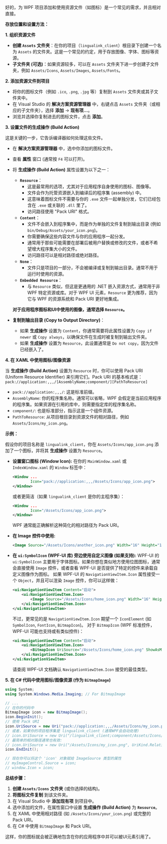 好的，为 WPF 项目添加和使用资源文件（如图标）是一个常见的需求，并且相对直接。

**存放位置和设置方法：**

**1. 组织资源文件**

*   **创建 `Assets` 文件夹**：在你的项目（`lingualink_client`）根目录下创建一个名为 `Assets` 的文件夹。这是一个常见的约定，用于存放图像、字体、图标等资源。
*   **子文件夹 (可选)**：如果资源较多，可以在 `Assets` 文件夹下进一步创建子文件夹，例如 `Assets/Icons`, `Assets/Images`, `Assets/Fonts`。

**2. 添加资源文件到项目**

*   将你的图标文件（例如 `.ico`, `.png`, `.jpg` 等）复制到 `Assets` 文件夹或其子文件夹中。
*   在 Visual Studio 的 **解决方案资源管理器** 中，右键点击 `Assets` 文件夹（或相应的子文件夹），选择 **添加** -> **现有项...**。
*   浏览并选择你复制进去的图标文件，点击 **添加**。

**3. 设置文件的生成操作 (Build Action)**

这是关键的一步，它告诉编译器如何处理这些文件。

*   在 **解决方案资源管理器** 中，选中你添加的图标文件。
*   查看 **属性** 窗口 (通常按 `F4` 可以打开)。
*   将 **生成操作 (Build Action)** 属性设置为以下之一：
    *   **`Resource`**：
        *   这是最常用的选项，尤其对于应用程序自身使用的图标、图像等。
        *   文件会作为托管资源嵌入到编译后的程序集 (assembly) 中。
        *   这意味着图标文件不需要与你的 `.exe` 文件一起单独分发，它们已经包含在 `.exe` 或关联的 `.dll` 里了。
        *   访问路径使用 "Pack URI" 格式。
    *   **`Content`**：
        *   文件不会嵌入到程序集中，而是作为单独的文件复制到输出目录 (例如 `bin/Debug/Assets/your_icon.png`)。
        *   你需要确保这些内容文件与你的应用程序一起分发。
        *   通常用于那些可能需要在部署后被用户替换或修改的文件，或者不希望增大程序集大小的文件。
        *   访问路径可以是相对路径或绝对路径。
    *   **`None`**：
        *   文件只是项目的一部分，不会被编译或复制到输出目录。通常不用于运行时使用的资源。
    *   **`Embedded Resource`**：
        *   与 `Resource` 类似，但这是更通用的 .NET 嵌入资源方式，通常用于非 WPF 特定资源或库。对于 WPF UI 元素，`Resource` 更为推荐，因为它与 WPF 的资源系统和 Pack URI 更好地集成。

    **对于应用程序图标和UI中使用的图像，通常选择 `Resource`。**

*   **复制到输出目录 (Copy to Output Directory)**：
    *   如果 **生成操作** 设置为 `Content`，你通常需要将此属性设置为 `Copy if newer` 或 `Copy always`，以确保文件在生成时被复制到输出文件夹。
    *   如果 **生成操作** 设置为 `Resource`，此设置通常是 `Do not copy`，因为文件已经嵌入了。

**4. 在 XAML 中使用图标/图像资源**

当 **生成操作 (Build Action)** 设置为 `Resource` 时，你可以使用 Pack URI (Uniform Resource Identifier) 来引用它们。Pack URI 的基本格式是：
`pack://application:,,,/[AssemblyName;component/][PathToResource]`

*   `pack://application:,,,/`: 这是标准前缀。
*   `AssemblyName`: 你的程序集名称。通常可以省略，WPF 会假定是当前应用程序的程序集。如果资源在引用的库中，则需要指定库的程序集名称。
*   `component/`: 也是标准部分，指示这是一个组件资源。
*   `PathToResource`: 从项目根目录到资源文件的相对路径，例如 `Assets/Icons/my_icon.png`。

**示例：**

假设你的项目名称是 `lingualink_client`，你在 `Assets/Icons/app_icon.png` 添加了一个图标，并将其 **生成操作** 设置为 `Resource`。

*   **设置窗口图标 (Window Icon):**
    在你的 `MainWindow.xaml` 或 `IndexWindow.xaml` 的 `Window` 标签中：
    ```xml
    <Window ...
            Icon="pack://application:,,,/Assets/Icons/app_icon.png">
    </Window>
    ```
    或者更简洁（如果 `lingualink_client` 是你的主程序集）：
    ```xml
    <Window ...
            Icon="/Assets/Icons/app_icon.png">
    </Window>
    ```
    WPF 通常能正确解析这种简化的相对路径为 Pack URI。

*   **在 Image 控件中使用:**
    ```xml
    <Image Source="/Assets/Icons/another_icon.png" Width="16" Height="16" />
    ```

*   **在 `ui:SymbolIcon` (WPF-UI 库) 旁边使用自定义图像 (如果支持):**
    WPF-UI 的 `ui:SymbolIcon` 主要用于字体图标。如果你想在类似地方使用位图图标，通常会直接使用 `Image` 控件，或者查看 WPF-UI 是否提供了特定的控件来承载自定义图像作为图标。
    如果 WPF-UI 的 `NavigationViewItem.Icon` 属性接受一个 `Object`，并且可以渲染 `Image` 控件，你可以这样做：
    ```xml
    <ui:NavigationViewItem Content="启动">
        <ui:NavigationViewItem.Icon>
            <Image Source="/Assets/Icons/home_icon.png" Width="16" Height="16" />
        </ui:NavigationViewItem.Icon>
    </ui:NavigationViewItem>
    ```
    不过，更常见的是 `NavigationViewItem.Icon` 期望一个 `IconElement` (如 `SymbolIcon`, `FontIcon`, `BitmapIcon`)。
    对于 `BitmapIcon` (WPF 标准控件，WPF-UI 可能也支持或有类似控件)：
    ```xml
    <ui:NavigationViewItem Content="启动">
        <ui:NavigationViewItem.Icon>
            <BitmapIcon UriSource="/Assets/Icons/home_icon.png" ShowAsMonochrome="False" />
        </ui:NavigationViewItem.Icon>
    </ui:NavigationViewItem>
    ```
    请查阅 WPF-UI 文档确认 `NavigationViewItem.Icon` 接受的最佳类型。

**5. 在 C# 代码中使用图标/图像资源 (作为 `BitmapImage`)**

```csharp
using System;
using System.Windows.Media.Imaging; // For BitmapImage

// ...
// 在你的代码中
BitmapImage icon = new BitmapImage();
icon.BeginInit();
// 使用 Pack URI
icon.UriSource = new Uri("pack://application:,,,/Assets/Icons/my_icon.png", UriKind.RelativeOrAbsolute);
// 或者，如果你的项目程序集是 lingualink_client (通常WPF会自动处理)
// icon.UriSource = new Uri("/lingualink_client;component/Assets/Icons/my_icon.png", UriKind.RelativeOrAbsolute);
// 最简单的相对路径通常也有效:
// icon.UriSource = new Uri("/Assets/Icons/my_icon.png", UriKind.Relative);
icon.EndInit();

// 现在你可以将这个 'icon' 对象赋给 ImageSource 类型的属性
// myImageControl.Source = icon;
// window.Icon = icon;
```

**总结步骤：**

1.  **创建 `Assets/Icons` 文件夹** (或你选择的结构)。
2.  **将图标文件复制** 到该文件夹。
3.  在 Visual Studio 中 **添加现有项** 到项目中。
4.  选中添加的文件，在属性窗口中设置 **生成操作 (Build Action)** 为 **`Resource`**。
5.  在 XAML 中使用相对路径 (如 `/Assets/Icons/your_icon.png`) 或完整的 Pack URI。
6.  在 C# 中使用 `BitmapImage` 和 Pack URI。

这样，你的图标就会被正确地包含在你的应用程序中并可以被UI元素引用了。